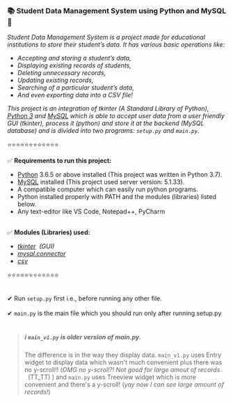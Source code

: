 ### 📚 Student Data Management System using Python and MySQL 📁

*Student Data Management System is a project made for educational institutions to store their student’s data. It has various basic operations like:*
-	*Accepting and storing a student’s data,*
-	*Displaying existing records of students,*
-	*Deleting unnecessary records,*
-	*Updating existing records,*
-	*Searching of a particular student’s data,*
-	*And even exporting data into a CSV file!*

*This project is an integration of tkinter (A Standard Library of Python), [Python 3](https://www.python.org/) and [MySQL](https://www.mysql.com/) which is able to accept user data from a user friendly GUI (tkinter), process it (python) and store it at the backend (MySQL database) and is divided into two programs: `setup.py` and `main.py`.*

⭐⭐⭐⭐⭐⭐⭐⭐⭐⭐⭐⭐

✅ **Requirements to run this project:**
- [Python](https://www.python.org/) 3.6.5 or above installed (This project was written in Python 3.7).
- [MySQL](https://www.mysql.com/) installed (This project used server version: 5.1.33).
- A compatible computer which can easily run python programs.
- Python installed properly with PATH and the modules (libraries) listed below.
- Any text-editor like VS Code, Notepad++, PyCharm

<br />✅ **Modules (Libraries) used:**
- *[tkinter](https://docs.python.org/3/library/tkinter.html) &nbsp;(GUI)*
- *[mysql.connector](https://pypi.org/project/mysql-connector-python/)*
- *[csv](https://docs.python.org/3/library/csv.html)* 

⭐⭐⭐⭐⭐⭐⭐⭐⭐⭐⭐⭐

<br /> ✔ Run `setup.py` first i.e., before running any other file.
<br /> <br /> ✔ `main.py` is the main file which you should run only after running setup.py
<br /> <br /> 

> ##### ℹ `main_v1.py` is older version of main.py.
>The difference is in the way they display data. `main_v1.py` uses Entry widget to display data which wasn't much convenient plus there was no y-scroll!! (*OMG no y-scroll?! Not good for large amout of records* &nbsp;&nbsp;(TT_TT)&nbsp;) and `main.py` uses Treeview widget which is more convenient and there's a y-scroll! (*yay now I can see large amount of records!*)